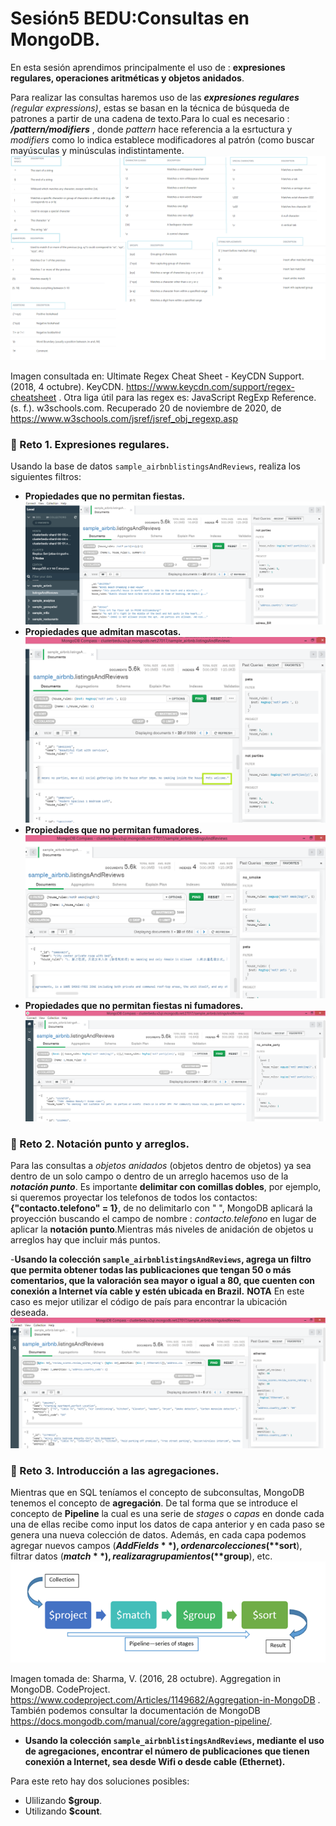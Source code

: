 # Sesión5 BEDU:Consultas en MongoDB.
En esta sesión aprendimos principalmente el uso de : **expresiones regulares, operaciones aritméticas y objetos anidados**. 

Para realizar las consultas haremos uso de las ***expresiones regulares*** *(regular expressions)*, estas se basan en la técnica de búsqueda de patrones a partir de una cadena de texto.Para lo cual es necesario : ***/pattern/modifiers*** , donde *pattern* hace referencia a la esrtuctura y *modifiers* como lo indica establece modificadores al patrón (como buscar mayúsculas y minúsculas indistintamente. 
![imagen](regex.png)

Imagen consultada en: Ultimate Regex Cheat Sheet - KeyCDN Support. (2018, 4 octubre). KeyCDN. https://www.keycdn.com/support/regex-cheatsheet .
Otra liga útil para las regex es: JavaScript RegExp Reference. (s. f.). w3schools.com. Recuperado 20 de noviembre de 2020, de https://www.w3schools.com/jsref/jsref_obj_regexp.asp 
### :pushpin: Reto 1. Expresiones regulares.
Usando la base de datos `sample_airbnblistingsAndReviews`, realiza los siguientes filtros:

- **Propiedades que no permitan fiestas.**
  ![imagen](imagenes/noparties.png)
- **Propiedades que admitan mascotas.**
  ![imagen](imagenes/pets_yes.png)
- **Propiedades que no permitan fumadores.**
  ![imagen](imagenes/no_smoke.png)
- **Propiedades que no permitan fiestas ni fumadores.**
  ![imagen](imagenes/no_smoke_party.png)
### :pushpin: Reto 2. Notación punto y arreglos. 
Para las consultas a *objetos anidados* (objetos dentro de objetos) ya sea dentro de un solo campo o dentro de un arreglo hacemos uso de la ***notación punto***. Es importante **delimitar con comillas dobles**, por ejemplo, si queremos proyectar los telefonos de todos los contactos: **{"contacto.telefono" = 1}**, de no delimitarlo con " ", MongoDB aplicará la proyección buscando el campo de nombre : *contacto.telefono* en lugar de aplicar la **notación punto**.Mientras más niveles de anidación de objetos u arreglos hay que incluir más puntos. 

-**Usando la colección `sample_airbnblistingsAndReviews`, agrega un filtro que permita obtener todas las publicaciones que tengan 50 o más comentarios, que la valoración sea mayor o igual a 80, que cuenten con conexión a Internet vía cable y estén ubicada en Brazil.**
**NOTA** En este caso es mejor utilizar el código de país para encontrar la ubicación deseada. 
  ![imagen](imagenes/anidada_ethernet.png)
### :pushpin: Reto 3. Introducción a las agregaciones.
Mientras que en SQL teníamos el concepto de subconsultas, MongoDB tenemos el concepto de **agregación**. De tal forma que se introduce el concepto de **Pipeline** la cual es una serie de *stages* o *capas* en donde cada una de ellas recibe como input los datos de capa anterior y en cada paso se genera una nueva colección de datos. Además, en cada capa podemos agregar nuevos campos (**$AddFields**), ordenar colecciones(**$sort**), filtrar datos (**$match**), realizar agrupamientos(**$group**), etc. 
![imagen](imagenes/pipeline.png)

Imagen tomada de: Sharma, V. (2016, 28 octubre). Aggregation in MongoDB. CodeProject. https://www.codeproject.com/Articles/1149682/Aggregation-in-MongoDB . 
También podemos consultar la documentación de MongoDB https://docs.mongodb.com/manual/core/aggregation-pipeline/. 

- **Usando la colección `sample_airbnblistingsAndReviews`, mediante el uso de agregaciones, encontrar el número de publicaciones que tienen conexión a Internet, sea desde Wifi o desde cable (Ethernet).**

Para este reto hay dos soluciones posibles:

- Ulilizando **$group**.
- Utilizando **$count**.
